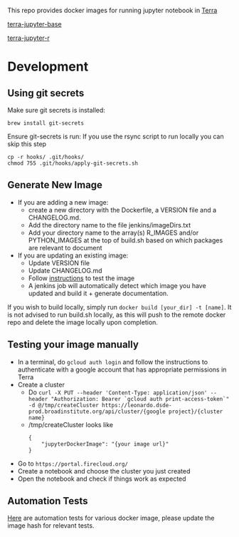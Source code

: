 This repo provides docker images for running jupyter notebook in [Terra](https://app.terra.bio)

[terra-jupyter-base](terra-jupyter-base/README.md)

[terra-jupyter-r](terra-jupyter-r/README.md)

# Development
## Using git secrets
Make sure git secrets is installed:
```
brew install git-secrets
```
Ensure git-secrets is run: If you use the rsync script to run locally you can skip this step

```
cp -r hooks/ .git/hooks/
chmod 755 .git/hooks/apply-git-secrets.sh
```

## Generate New Image
- If you are adding a new image:
    - create a new directory with the Dockerfile, a VERSION file and a CHANGELOG.md. 
    - Add the directory name to the file jenkins/imageDirs.txt 
    - Add your directory name to the array(s) R_IMAGES and/or PYTHON_IMAGES at the top of build.sh based on which packages are relevant to document
- If you are updating an existing image:
    - Update VERSION file
    - Update CHANGELOG.md
    - Follow [instructions](https://broadworkbench.atlassian.net/wiki/spaces/AP/pages/100401153/Testing+notebook+functionality+with+Fiab) to test the image
    - A jenkins job will automatically detect which image you have updated and build it + generate documentation. 

If you wish to build locally, simply run `docker build [your_dir] -t [name]`. 
It is not advised to run build.sh locally, as this will push to the remote docker repo and delete the image locally upon completion.  

## Testing your image manually
- In a terminal, do `gcloud auth login` and follow the instructions to authenticate with a google account that has appropriate permissions in Terra
- Create a cluster
  - Do ```curl -X PUT --header 'Content-Type: application/json' --header "Authorization: Bearer `gcloud auth print-access-token`" -d @/tmp/createCluster https://leonardo.dsde-prod.broadinstitute.org/api/cluster/{google project}/{cluster name}```
  - /tmp/createCluster looks like
    ```
    {
        "jupyterDockerImage": "{your image url}"
    }
    ```
- Go to `https://portal.firecloud.org/`
- Create a notebook and choose the cluster you just created
- Open the notebook and check if things work as expected

## Automation Tests
[Here](https://github.com/DataBiosphere/leonardo/tree/develop/automation/src/test/scala/org/broadinstitute/dsde/workbench/leonardo/notebooks) are automation tests for various docker image, please update the image hash for relevant tests.